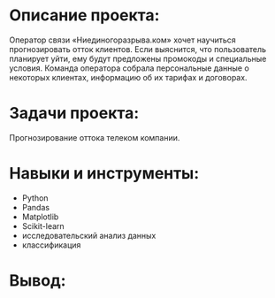 # Описание проекта: #
Оператор связи «Ниединогоразрыва.ком» хочет научиться прогнозировать отток клиентов. Если выяснится, что пользователь планирует уйти, ему будут предложены промокоды и специальные условия. Команда оператора собрала персональные данные о некоторых клиентах, информацию об их тарифах и договорах. 

# Задачи проекта: #
Прогнозирование оттока телеком компании.

# Навыки и инструменты: #
* Python
* Pandas
* Matplotlib
* Scikit-learn
* исследовательский анализ данных
* классификация
  
# Вывод: #
